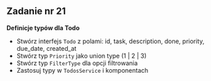 <!-- _class: time20 -->

## Zadanie nr 21

**Definicje typów dla Todo**

- Stwórz interfejs `Todo` z polami: id, task, description, done, priority, due_date, created_at
- Stwórz typ `Priority` jako union type (1 | 2 | 3)  
- Stwórz typ `FilterType` dla opcji filtrowania
- Zastosuj typy w `TodosService` i komponentach